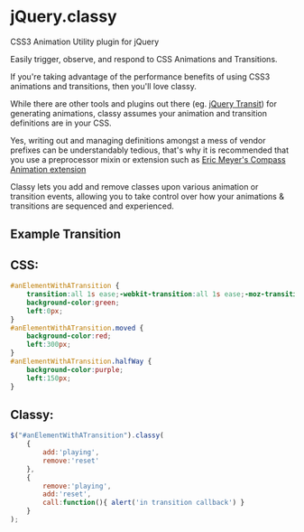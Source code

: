 jQuery.classy
=============

CSS3 Animation Utility plugin for jQuery

Easily trigger, observe, and respond to CSS Animations and Transitions.

If you're taking advantage of the performance benefits of using CSS3 animations and transitions, then you'll love classy.

While there are other tools and plugins out there (eg. [jQuery Transit](https://github.com/rstacruz/jquery.transit)) for generating animations, classy assumes your animation and transition definitions are in your CSS.

Yes, writing out and managing definitions amongst a mess of vendor prefixes can be understandably tedious, that's why it is recommended that you use a preprocessor mixin or extension such as [Eric Meyer's Compass Animation extension](https://github.com/ericam/compass-animation)

Classy lets you add and remove classes upon various animation or transition events, allowing you to take control over how your animations & transitions are sequenced and experienced.

## Example Transition ##

## CSS: ##

```css
#anElementWithATransition {
	transition:all 1s ease;-webkit-transition:all 1s ease;-moz-transition:all 1s ease;-o-transition:all 1s ease;-ms-transition:all 1s ease;
	background-color:green;
	left:0px;
}
#anElementWithATransition.moved {
	background-color:red;
	left:300px;
}
#anElementWithATransition.halfWay {
	background-color:purple;
	left:150px;
}
```

## Classy: ##

```javascript
$("#anElementWithATransition").classy(
	{
		add:'playing',
		remove:'reset'
	},
	{
		remove:'playing',
		add:'reset',
		call:function(){ alert('in transition callback') }
	}
);
```